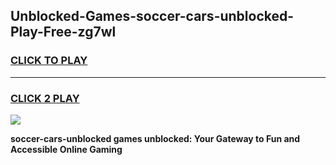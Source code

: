 
## Unblocked-Games-soccer-cars-unblocked-Play-Free-zg7wl
<h3>
<a href="https://premium76.site?title=soccer-cars-unblocked&ref=19M">CLICK TO PLAY</a></h3>
<hr>

<h3>
<a href="https://premium76.site?title=soccer-cars-unblocked&ref=19M">CLICK 2 PLAY</a>
  
</h3>

<a href="https://premium76.site?title=soccer-cars-unblocked&ref=19M"><img src="https://clearcache.store/games.png"></a>


**soccer-cars-unblocked games unblocked: Your Gateway to Fun and Accessible Online Gaming**
